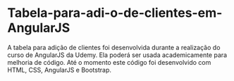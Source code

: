 # Tabela-para-adi-o-de-clientes-em-AngularJS
A tabela para adição de clientes foi desenvolvida durante a realização do curso de AngularJS da Udemy. Ela poderá ser usada academicamente para melhoria de código. Até o momento este código foi desenvolvido com HTML, CSS, AngularJS e Bootstrap. 
